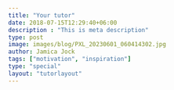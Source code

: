 ```yaml
---
title: "Your tutor"
date: 2018-07-15T12:29:40+06:00
description : "This is meta description"
type: post
image: images/blog/PXL_20230601_060414302.jpg
author: Jamica Jock
tags: ["motivation", "inspiration"]
type: "special"
layout: "tutorlayout"
---
```


